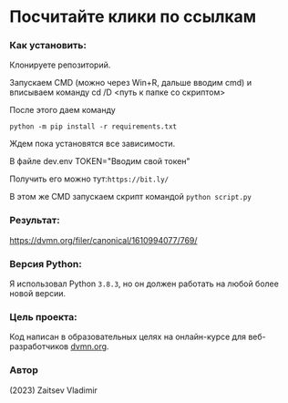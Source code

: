 # Посчитайте клики по ссылкам

### Как установить:
Клонируете репозиторий.

Запускаем CMD (можно через Win+R, дальше вводим cmd) и вписываем команду cd /D <путь к папке со скриптом>

После этого даем команду
```
python -m pip install -r requirements.txt
```
Ждем пока установятся все зависимости.

В файле dev.env TOKEN="Вводим свой токен"

Получить его можно тут:```https://bit.ly/```

В этом же CMD запускаем скрипт командой ```python script.py```

### Результат:

https://dvmn.org/filer/canonical/1610994077/769/

### Версия Python: 
Я использовал Python `3.8.3`, но он должен работать на любой более новой версии.

### Цель проекта:
Код написан в образовательных целях на онлайн-курсе для веб-разработчиков [dvmn.org](https://dvmn.org/).

### Автор
(2023) Zaitsev Vladimir

